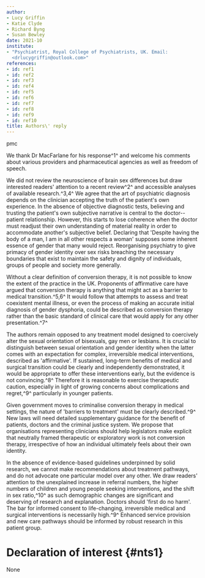 ```yaml
---
author:
- Lucy Griffin
- Katie Clyde
- Richard Byng
- Susan Bewley
date: 2021-10
institute:
- "Psychiatrist, Royal College of Psychiatrists, UK. Email:
  <drlucygriffin@outlook.com>"
references:
- id: ref1
- id: ref2
- id: ref3
- id: ref4
- id: ref5
- id: ref6
- id: ref7
- id: ref8
- id: ref9
- id: ref10
title: Authors\' reply
---
```


pmc

We thank Dr MacFarlane for his response^1^ and welcome his comments
about various providers and pharmaceutical agencies as well as freedom
of speech.

We did not review the neuroscience of brain sex differences but draw
interested readers' attention to a recent review^2^ and accessible
analyses of available research.^3,4^ We agree that the art of
psychiatric diagnosis depends on the clinician accepting the truth of
the patient\'s own experience. In the absence of objective diagnostic
tests, believing and trusting the patient\'s own subjective narrative is
central to the doctor--patient relationship. However, this starts to
lose coherence when the doctor must readjust their own understanding of
material reality in order to accommodate another\'s subjective belief.
Declaring that 'Despite having the body of a man, I am in all other
respects a woman' supposes some inherent essence of gender that many
would reject. Reorganising psychiatry to give primacy of gender identity
over sex risks breaching the necessary boundaries that exist to maintain
the safety and dignity of individuals, groups of people and society more
generally.

Without a clear definition of conversion therapy, it is not possible to
know the extent of the practice in the UK. Proponents of affirmative
care have argued that conversion therapy is anything that might act as a
barrier to medical transition.^5,6^ It would follow that attempts to
assess and treat coexistent mental illness, or even the process of
making an accurate initial diagnosis of gender dysphoria, could be
described as conversion therapy rather than the basic standard of
clinical care that would apply for any other presentation.^7^

The authors remain opposed to any treatment model designed to coercively
alter the sexual orientation of bisexuals, gay men or lesbians. It is
crucial to distinguish between sexual orientation and gender identity
when the latter comes with an expectation for complex, irreversible
medical interventions, described as 'affirmative'. If sustained,
long-term benefits of medical and surgical transition could be clearly
and independently demonstrated, it would be appropriate to offer these
interventions early, but the evidence is not convincing.^8^ Therefore it
is reasonable to exercise therapeutic caution, especially in light of
growing concerns about complications and regret,^9^ particularly in
younger patients.

Given government moves to criminalise conversion therapy in medical
settings, the nature of 'barriers to treatment' must be clearly
described.^9^ New laws will need detailed supplementary guidance for the
benefit of patients, doctors and the criminal justice system. We propose
that organisations representing clinicians should help legislators make
explicit that neutrally framed therapeutic or exploratory work is not
conversion therapy, irrespective of how an individual ultimately feels
about their own identity.

In the absence of evidence-based guidelines underpinned by solid
research, we cannot make recommendations about treatment pathways, and
do not advocate one particular model over any other. We draw readers'
attention to the unexplained increase in referral numbers, the higher
numbers of children and young people seeking interventions, and the
shift in sex ratio,^10^ as such demographic changes are significant and
deserving of research and explanation. Doctors should 'first do no
harm'. The bar for informed consent to life-changing, irreversible
medical and surgical interventions is necessarily high.^9^ Enhanced
service provision and new care pathways should be informed by robust
research in this patient group.

# Declaration of interest {#nts1}

None
